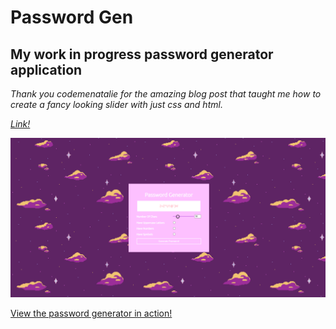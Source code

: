 # Password Gen
## My work in progress password generator application

*Thank you codemenatalie for the amazing blog post that taught me how to create a fancy looking slider with just css and html.*

*[Link!](https://codemenatalie.com/blog/classy-slider-with-pure-css/)*

![](/assets/Screenshot_5.png)

[View the password generator in action!](https://breadbooks.github.io/PasswordGen/)
